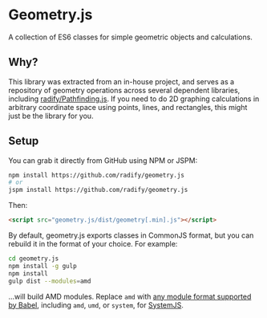 # Geometry.js

A collection of ES6 classes for simple geometric objects and calculations.

## Why?

This library was extracted from an in-house project, and serves as a repository
of geometry operations across several dependent libraries, including [radify/Pathfinding.js](https://github.com/radify/Pathfinding.js). If you need to do 2D graphing calculations in arbitrary coordinate space using points, lines, and rectangles, this might just be the library for you.

## Setup

You can grab it directly from GitHub using NPM or JSPM:

```bash
npm install https://github.com/radify/geometry.js
# or
jspm install https://github.com/radify/geometry.js
```

Then:

```html
<script src="geometry.js/dist/geometry[.min].js"></script>
```

By default, geometry.js exports classes in CommonJS format, but you can rebuild it in the
format of your choice. For example:

```bash
cd geometry.js
npm install -g gulp
npm install
gulp dist --modules=amd
```

...will build AMD modules. Replace `amd` with
[any module format supported by Babel](https://babeljs.io/docs/usage/modules/),
including `amd`, `umd`, or `system`, for [SystemJS](https://github.com/systemjs/systemjs).

